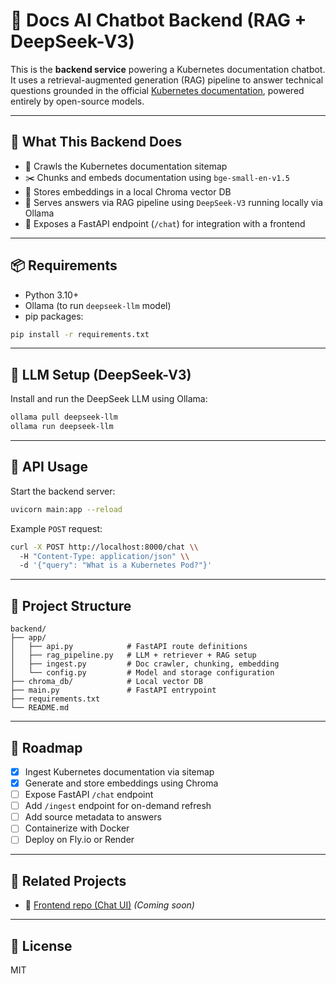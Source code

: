 # 🧠 Docs AI Chatbot Backend (RAG + DeepSeek-V3)

This is the **backend service** powering a Kubernetes documentation chatbot. It uses a retrieval-augmented generation (RAG) pipeline to answer technical questions grounded in the official [Kubernetes documentation](https://kubernetes.io/docs/), powered entirely by open-source models.

---

## 🔧 What This Backend Does

- 🧾 Crawls the Kubernetes documentation sitemap
- ✂️ Chunks and embeds documentation using `bge-small-en-v1.5`
- 💽 Stores embeddings in a local Chroma vector DB
- 🤖 Serves answers via RAG pipeline using `DeepSeek-V3` running locally via Ollama
- 📡 Exposes a FastAPI endpoint (`/chat`) for integration with a frontend

---

## 📦 Requirements

- Python 3.10+
- Ollama (to run `deepseek-llm` model)
- pip packages:

```bash
pip install -r requirements.txt
```

---

## 🧠 LLM Setup (DeepSeek-V3)

Install and run the DeepSeek LLM using Ollama:

```bash
ollama pull deepseek-llm
ollama run deepseek-llm
```

---

## 💬 API Usage

Start the backend server:

```bash
uvicorn main:app --reload
```

Example `POST` request:

```bash
curl -X POST http://localhost:8000/chat \\
  -H "Content-Type: application/json" \\
  -d '{"query": "What is a Kubernetes Pod?"}'
```

---

## 📁 Project Structure

```
backend/
├── app/
│   ├── api.py            # FastAPI route definitions
│   ├── rag_pipeline.py   # LLM + retriever + RAG setup
│   ├── ingest.py         # Doc crawler, chunking, embedding
│   └── config.py         # Model and storage configuration
├── chroma_db/            # Local vector DB
├── main.py               # FastAPI entrypoint
├── requirements.txt
└── README.md
```

---

## 📌 Roadmap

- [x] Ingest Kubernetes documentation via sitemap
- [x] Generate and store embeddings using Chroma
- [ ] Expose FastAPI `/chat` endpoint
- [ ] Add `/ingest` endpoint for on-demand refresh
- [ ] Add source metadata to answers
- [ ] Containerize with Docker
- [ ] Deploy on Fly.io or Render

---

## 🧩 Related Projects

- 🔗 [Frontend repo (Chat UI)](https://github.com/your-username/docs-ai-agent-frontend) *(Coming soon)*

---

## 📜 License

MIT
